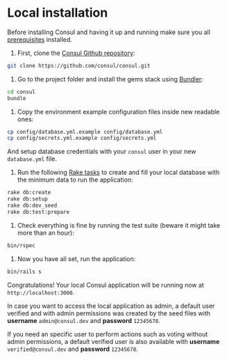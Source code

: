 # Local installation

Before installing Consul and having it up and running make sure you all [prerequisites](prerequisites.md) installed.

1. First, clone the [Consul Github repository](https://github.com/consul/consul/):

```bash
git clone https://github.com/consul/consul.git
```

1. Go to the project folder and install the gems stack using [Bundler](http://bundler.io/):

```bash
cd consul
bundle
```

1. Copy the environment example configuration files inside new readable ones:

```bash
cp config/database.yml.example config/database.yml
cp config/secrets.yml.example config/secrets.yml
```

And setup database credentials with your `consul` user in your new `database.yml` file.

1. Run the following [Rake tasks](https://github.com/ruby/rake) to create and fill your local database with the minimum data to run the application:

```bash
rake db:create
rake db:setup
rake db:dev_seed
rake db:test:prepare
```

1. Check everything is fine by running the test suite \(beware it might take more than an hour\):

```bash
bin/rspec
```

1. Now you have all set, run the application:

```bash
bin/rails s
```

Congratulations! Your local Consul application will be running now at `http://localhost:3000`.

In case you want to access the local application as admin, a default user verified and with admin permissions was created by the seed files with **username** `admin@consul.dev` and **password** `12345678`.

If you need an specific user to perform actions such as voting without admin permissions, a default verified user is also available with **username** `verified@consul.dev` and **password** `12345678`.

